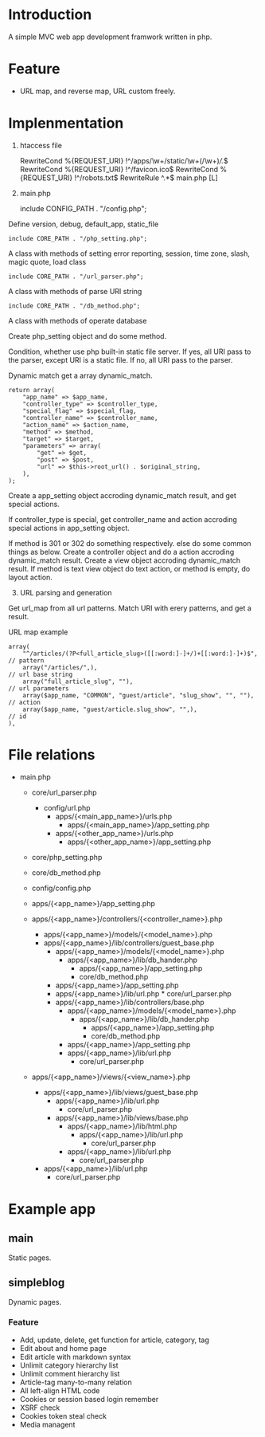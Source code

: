 # Introduction

A simple MVC web app development framwork written in php.

# Feature

* URL map, and reverse map, URL custom freely.

# Implenmentation

1. htaccess file

    RewriteCond %{REQUEST_URI} !^/apps/\w+/static/\w+(/\w+)*/.*$
    RewriteCond %{REQUEST_URI} !^/favicon\.ico$
    RewriteCond %{REQUEST_URI} !^/robots\.txt$
    RewriteRule ^.*$ main.php [L]

2. main.php


    include CONFIG_PATH . "/config.php";

Define version, debug, default_app, static_file

    include CORE_PATH . "/php_setting.php";

A class with methods of setting error reporting, session, time zone, slash, magic quote, load class

    include CORE_PATH . "/url_parser.php";

A class with methods of parse URI string

    include CORE_PATH . "/db_method.php";

A class with methods of operate database

Create php_setting object and do some method.

Condition, whether use php built-in static file server.
If yes, all URI pass to the parser, except URI is a static file.
If no, all URI pass to the parser.

Dynamic match get a array dynamic_match.

    return array(
        "app_name" => $app_name,
        "controller_type" => $controller_type,
        "special_flag" => $special_flag,
        "controller_name" => $controller_name,
        "action_name" => $action_name,
        "method" => $method,
        "target" => $target,
        "parameters" => array(
            "get" => $get,
            "post" => $post,
            "url" => $this->root_url() . $original_string,
        ),
    );

Create a app_setting object accroding dynamic_match result, and get special actions.

If controller_type is special, get controller_name and action accroding special actions in app_setting object.

If method is 301 or 302 do something respectively.
else do some common things as below.
Create a controller object and do a action accroding dynamic_match result.
Create a view object accroding dynamic_match result.
If method is text view object do text action, or method is empty, do layout action.

3. URL parsing and generation

Get url_map from all url patterns.
Match URI with erery patterns, and get a result.

URL map example

    array(
        "^/articles/(?P<full_article_slug>([[:word:]-]+/)+[[:word:]-]+)$",  // pattern
        array("/articles/",),                                               // url base string
        array("full_article_slug", ""),                                     // url parameters
        array($app_name, "COMMON", "guest/article", "slug_show", "", ""),   // action
        array($app_name, "guest/article.slug_show", "",),                   // id
    ),


# File relations

* main.php
    * core/url_parser.php
        * config/url.php
            * apps/{<main_app_name>}/urls.php
                * apps/{<main_app_name>}/app_setting.php
            * apps/{<other_app_name>}/urls.php
                * apps/{<other_app_name>}/app_setting.php
    * core/php_setting.php
    * core/db_method.php
    * config/config.php

    * apps/{<app_name>}/app_setting.php
    * apps/{<app_name>}/controllers/{<controller_name>}.php
        * apps/{<app_name>}/models/{<model_name>}.php
        * apps/{<app_name>}/lib/controllers/guest_base.php
            * apps/{<app_name>}/models/{<model_name>}.php
                * apps/{<app_name>}/lib/db_hander.php
                    * apps/{<app_name>}/app_setting.php
                    * core/db_method.php
            * apps/{<app_name>}/app_setting.php
            * apps/{<app_name>}/lib/url.php
                    * core/url_parser.php
            * apps/{<app_name>}/lib/controllers/base.php
                * apps/{<app_name>}/models/{<model_name>}.php
                    * apps/{<app_name>}/lib/db_hander.php
                        * apps/{<app_name>}/app_setting.php
                        * core/db_method.php
                * apps/{<app_name>}/app_setting.php
                * apps/{<app_name>}/lib/url.php
                    * core/url_parser.php
    * apps/{<app_name>}/views/{<view_name>}.php
        * apps/{<app_name>}/lib/views/guest_base.php
            * apps/{<app_name>}/lib/url.php
                * core/url_parser.php
            * apps/{<app_name>}/lib/views/base.php
                * apps/{<app_name>}/lib/html.php
                    * apps/{<app_name>}/lib/url.php
                        * core/url_parser.php
                * apps/{<app_name>}/lib/url.php
                    * core/url_parser.php
        * apps/{<app_name>}/lib/url.php
            * core/url_parser.php

# Example app

## main

Static pages.

## simpleblog

Dynamic pages.

### Feature

* Add, update, delete, get function for article, category, tag
* Edit about and home page
* Edit article with markdown syntax
* Unlimit category hierarchy list
* Unlimit comment hierarchy list
* Article-tag many-to-many relation
* All left-align HTML code
* Cookies or session based login remember
* XSRF check
* Cookies token steal check
* Media managent
